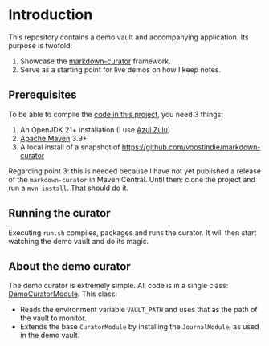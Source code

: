 # Introduction

This repository contains a demo vault and accompanying application. Its purpose is twofold:

1. Showcase the [markdown-curator](https://github.com/voostindie/markdown-curator) framework.
2. Serve as a starting point for live demos on how I keep notes.

## Prerequisites

To be able to compile the [code in this project](application/), you need 3 things:

1. An OpenJDK 21+ installation (I use [Azul Zulu](https://www.azul.com/downloads/?package=jdk))
2. [Apache Maven](https://maven.apache.org) 3.9+
3. A local install of a snapshot of <https://github.com/voostindie/markdown-curator>

Regarding point 3: this is needed because I have not yet published a release of the `markdown-curator` in Maven Central. Until then: clone the project and run a `mvn install`. That should do it.

## Running the curator

Executing `run.sh` compiles, packages and runs the curator. It will then start watching the demo vault and do its magic.

## About the demo curator

The demo curator is extremely simple. All code is in a single class: [DemoCuratorModule](application/src/main/java/nl/ulso/markdown_curator/demo/DemoCuratorModule.java). This class:

- Reads the environment variable `VAULT_PATH` and uses that as the path of the vault to monitor.
- Extends the base `CuratorModule` by installing the `JournalModule`, as used in the demo vault.
